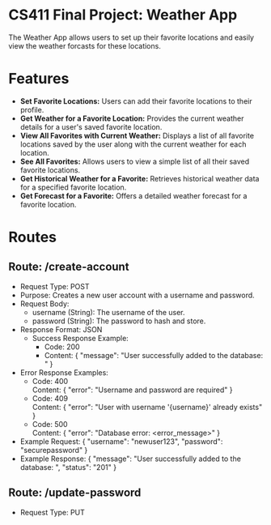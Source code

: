 # CS411 Final Project: Weather App
The Weather App allows users to set up their favorite locations and easily view the weather forcasts for these locations. 

# Features
- **Set Favorite Locations:** Users can add their favorite locations to their profile.
- **Get Weather for a Favorite Location:** Provides the current weather details for a user's saved favorite location.
- **View All Favorites with Current Weather:** Displays a list of all favorite locations saved by the user along with the current
weather for each location.
- **See All Favorites:** Allows users to view a simple list of all their saved favorite locations. 
- **Get Historical Weather for a Favorite:** Retrieves historical weather data for a specified favorite location. 
- **Get Forecast for a Favorite:** Offers a detailed weather forecast for a favorite location.

# Routes
## Route: /create-account
- Request Type: POST
- Purpose: Creates a new user account with a username and password.
- Request Body:
  - username (String): The username of the user.
  - password (String): The password to hash and store.
- Response Format: JSON
  - Success Response Example:
    - Code: 200
    - Content: { "message": "User successfully added to the database: <username>" }
- Error Response Examples:
  - Code: 400  
    Content: { "error": "Username and password are required" }
  - Code: 409  
    Content: { "error": "User with username '{username}' already exists" }
  - Code: 500  
    Content: { "error": "Database error: <error_message>" }
- Example Request: { "username": "newuser123", "password": "securepassword" }
- Example Response: { "message": "User successfully added to the database: <username>", "status": "201" }

## Route: /update-password
- Request Type: PUT



